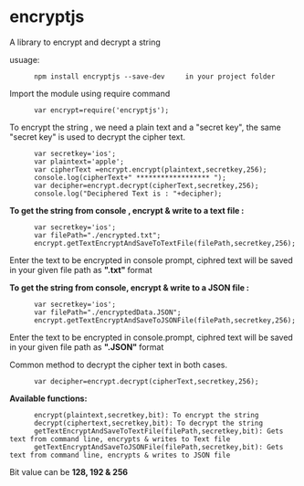 # encryptjs


A library to encrypt and decrypt a string

usuage:

          npm install encryptjs --save-dev     in your project folder

Import the module using require command

          var encrypt=require('encryptjs');

To encrypt the string , we need a plain text and a "secret key", the same "secret key" is used to decrypt the cipher text.

          var secretkey='ios';
          var plaintext='apple';
          var cipherText =encrypt.encrypt(plaintext,secretkey,256);
          console.log(cipherText+" ****************** ");
          var decipher=encrypt.decrypt(cipherText,secretkey,256);
          console.log("Deciphered Text is : "+decipher);
          
<b> To get the string from console , encrypt & write to a text file : </b>

          var secretkey='ios';
          var filePath="./encrypted.txt";
          encrypt.getTextEncryptAndSaveToTextFile(filePath,secretkey,256);
          
Enter the text to be encrypted in console prompt, ciphred text will be saved in your given file path as <b> ".txt" </b> format

<b> To get the string from console, encrypt & write to a JSON file : </b>

          var secretkey='ios';
          var filePath="./encryptedData.JSON";
          encrypt.getTextEncryptAndSaveToJSONFile(filePath,secretkey,256);
          
Enter the text to be encrypted in console.prompt, ciphred text will be saved in your given file path as <b> ".JSON" </b> format

Common method to decrypt the cipher text in both cases.

          var decipher=encrypt.decrypt(cipherText,secretkey,256);

          
<b> Available functions:</b>

          encrypt(plaintext,secretkey,bit): To encrypt the string 
          decrypt(ciphertext,secretkey,bit): To decrypt the string 
          getTextEncryptAndSaveToTextFile(filePath,secretkey,bit): Gets text from command line, encrypts & writes to Text file
          getTextEncryptAndSaveToJSONFile(filePath,secretkey,bit): Gets text from command line, encrypts & writes to JSON file 

Bit value can be <b> 128, 192 & 256 </b>




